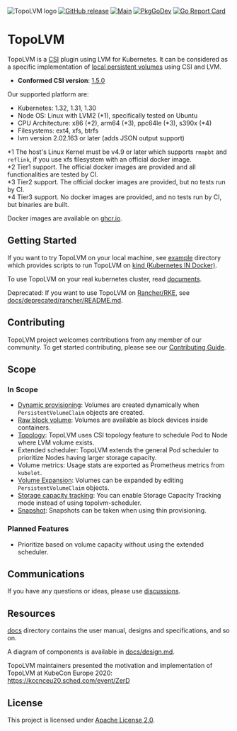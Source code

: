![TopoLVM logo](./docs/img/TopoLVM_logo.svg)
[![GitHub release](https://img.shields.io/github/v/release/topolvm/topolvm.svg?maxAge=60)][releases]
[![Main](https://github.com/topolvm/topolvm/workflows/Main/badge.svg)](https://github.com/topolvm/topolvm/actions)
[![PkgGoDev](https://pkg.go.dev/badge/github.com/topolvm/topolvm?tab=overview)](https://pkg.go.dev/github.com/topolvm/topolvm?tab=overview)
[![Go Report Card](https://goreportcard.com/badge/github.com/topolvm/topolvm)](https://goreportcard.com/badge/github.com/topolvm/topolvm)

# TopoLVM

TopoLVM is a [CSI][] plugin using LVM for Kubernetes.
It can be considered as a specific implementation of [local persistent volumes](https://kubernetes.io/docs/concepts/storage/volumes/#local) using CSI and LVM.

- **Conformed CSI version**: [1.5.0](https://github.com/container-storage-interface/spec/blob/v1.5.0/spec.md)

Our supported platform are:

- Kubernetes: 1.32, 1.31, 1.30
- Node OS: Linux with LVM2 (\*1), specifically tested on Ubuntu
- CPU Architecture: x86 (\*2), arm64 (\*3), ppc64le (\*3), s390x (\*4)
- Filesystems: ext4, xfs, btrfs
- lvm version 2.02.163 or later (adds JSON output support)

\*1 The host's Linux Kernel must be v4.9 or later which supports `rmapbt` and `reflink`, if you use xfs filesystem with an official docker image.  
\*2 Tier1 support. The official docker images are provided and all functionalities are tested by CI.  
\*3 Tier2 support. The official docker images are provided, but no tests run by CI.  
\*4 Tier3 support. No docker images are provided, and no tests run by CI, but binaries are built.  

Docker images are available on [ghcr.io](https://github.com/orgs/topolvm/packages).  

## Getting Started

If you want to try TopoLVM on your local machine, see [example](example/) directory which provides scripts to run TopoLVM on [kind (Kubernetes IN Docker)][kind].

To use TopoLVM on your real kubernetes cluster, read [documents](docs/README.md).

Deprecated: If you want to use TopoLVM on [Rancher/RKE](https://rancher.com/docs/rke/latest/en/), see [docs/deprecated/rancher/README.md](docs/deprecated/rancher/README.md).

## Contributing

TopoLVM project welcomes contributions from any member of our community. To get
started contributing, please see our [Contributing Guide](CONTRIBUTING.md).

## Scope

### In Scope

- [Dynamic provisioning](https://kubernetes-csi.github.io/docs/external-provisioner.html): Volumes are created dynamically when `PersistentVolumeClaim` objects are created.
- [Raw block volume](https://kubernetes-csi.github.io/docs/raw-block.html): Volumes are available as block devices inside containers.
- [Topology](https://kubernetes-csi.github.io/docs/topology.html): TopoLVM uses CSI topology feature to schedule Pod to Node where LVM volume exists.
- Extended scheduler: TopoLVM extends the general Pod scheduler to prioritize Nodes having larger storage capacity.
- Volume metrics: Usage stats are exported as Prometheus metrics from `kubelet`.
- [Volume Expansion](https://kubernetes-csi.github.io/docs/volume-expansion.html): Volumes can be expanded by editing `PersistentVolumeClaim` objects.
- [Storage capacity tracking](https://github.com/topolvm/topolvm/tree/main/deploy#storage-capacity-tracking): You can enable Storage Capacity Tracking mode instead of using topolvm-scheduler.
- [Snapshot](https://kubernetes-csi.github.io/docs/snapshot-restore-feature.html): Snapshots can be taken when using thin provisioning.

### Planned Features

- Prioritize based on volume capacity without using the extended scheduler.

## Communications

If you have any questions or ideas, please use [discussions](https://github.com/topolvm/topolvm/discussions).

## Resources

[docs](docs/) directory contains the user manual, designs and specifications, and so on.

A diagram of components is available in [docs/design.md](docs/design.md#diagram).

TopoLVM maintainers presented the motivation and implementation of TopoLVM at KubeCon Europe 2020: https://kccnceu20.sched.com/event/ZerD

## License

This project is licensed under [Apache License 2.0](LICENSE).

[releases]: https://github.com/topolvm/topolvm/releases
[CSI]: https://github.com/container-storage-interface/spec
[kind]: https://github.com/kubernetes-sigs/kind
